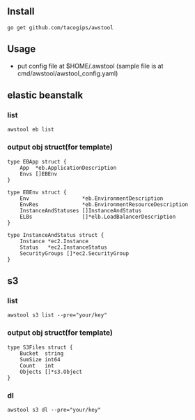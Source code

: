 ## Install
```
go get github.com/tacogips/awstool
```

## Usage
- put config file at $HOME/.awstool (sample file is at cmd/awstool/awstool_config.yaml)


## elastic beanstalk
### list

```
awstool eb list
```
### output obj struct(for template)

```
type EBApp struct {
	App  *eb.ApplicationDescription
	Envs []EBEnv
}

type EBEnv struct {
	Env                 *eb.EnvironmentDescription
	EnvRes              *eb.EnvironmentResourceDescription
	InstanceAndStatuses []InstanceAndStatus
	ELBs                []*elb.LoadBalancerDescription
}

type InstanceAndStatus struct {
	Instance *ec2.Instance
	Status   *ec2.InstanceStatus
	SecurityGroups []*ec2.SecurityGroup
}
```


## s3
### list

```
awstool s3 list --pre="your/key"
```
### output obj struct(for template)

```
type S3Files struct {
	Bucket  string
	SumSize int64
	Count   int
	Objects []*s3.Object
}
```

### dl

```
awstool s3 dl --pre="your/key"
```

